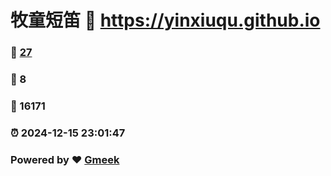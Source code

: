 # 牧童短笛 :link: https://yinxiuqu.github.io 
### :page_facing_up: [27](https://yinxiuqu.github.io/tag.html) 
### :speech_balloon: 8 
### :hibiscus: 16171 
### :alarm_clock: 2024-12-15 23:01:47 
### Powered by :heart: [Gmeek](https://github.com/Meekdai/Gmeek)
